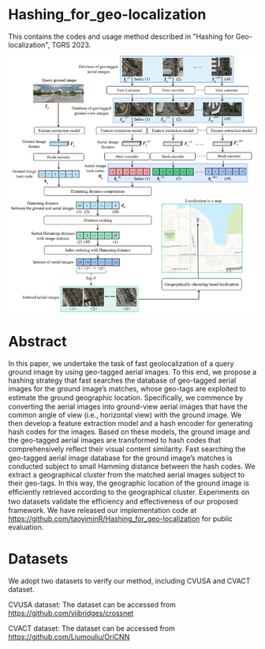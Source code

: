 # Hashing_for_geo-localization
This contains the codes and usage method described in "Hashing for Geo-localization", TGRS 2023.

![image](https://github.com/TaoyiminR/Hashing_for_geo-localization/blob/main/Framework.png)

# Abstract
In this paper, we undertake the task of fast geolocalization of a query ground image by using geo-tagged aerial images. To this end, we propose a hashing strategy that fast searches the database of geo-tagged aerial images for the ground image’s matches, whose geo-tags are exploited to estimate the ground geographic location. Speciﬁcally, we commence by converting the aerial images into ground-view aerial images that have the common angle of view (i.e., horizontal view) with the ground image. We then develop a feature extraction model and a hash encoder for generating hash codes for the images. Based on these models, the ground image and the geo-tagged aerial images are transformed to hash codes that comprehensively reﬂect their visual content similarity. Fast searching the geo-tagged aerial image database for the ground image’s matches is conducted subject to small Hamming distance between the hash codes. We extract a geographical cluster from the matched aerial images subject to their geo-tags. In this way, the geographic location of the ground image is efﬁciently retrieved according to the geographical cluster. Experiments on two datasets validate the efﬁciency and effectiveness of our proposed framework. We have released our implementation code at https://github.com/taoyiminR/Hashing_for_geo-localization for public evaluation.

# Datasets
We adopt two datasets to verify our method, including CVUSA and CVACT dataset. 

CVUSA dataset: The dataset can be accessed from https://github.com/viibridges/crossnet

CVACT dataset: The dataset can be accessed from https://github.com/Liumouliu/OriCNN
